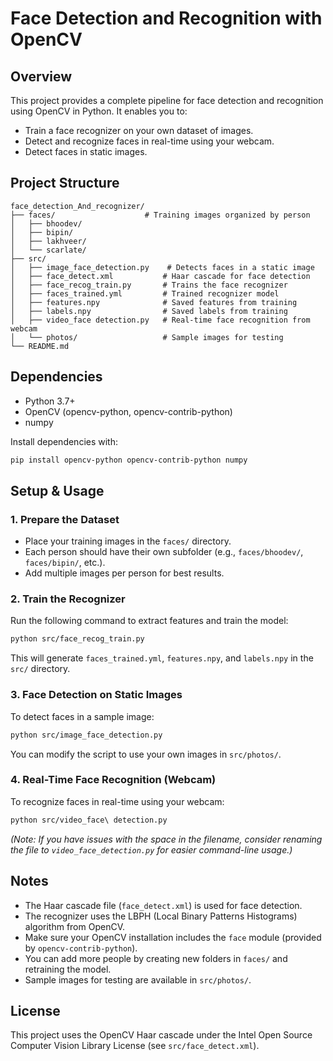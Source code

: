 # Face Detection and Recognition with OpenCV

## Overview
This project provides a complete pipeline for face detection and recognition using OpenCV in Python. It enables you to:
- Train a face recognizer on your own dataset of images.
- Detect and recognize faces in real-time using your webcam.
- Detect faces in static images.

## Project Structure
```
face_detection_And_recognizer/
├── faces/                    # Training images organized by person
│   ├── bhoodev/
│   ├── bipin/
│   ├── lakhveer/
│   └── scarlate/
├── src/
│   ├── image_face_detection.py    # Detects faces in a static image
│   ├── face_detect.xml           # Haar cascade for face detection
│   ├── face_recog_train.py       # Trains the face recognizer
│   ├── faces_trained.yml         # Trained recognizer model
│   ├── features.npy              # Saved features from training
│   ├── labels.npy                # Saved labels from training
│   ├── video_face detection.py   # Real-time face recognition from webcam
│   └── photos/                   # Sample images for testing
└── README.md
```

## Dependencies
- Python 3.7+
- OpenCV (opencv-python, opencv-contrib-python)
- numpy

Install dependencies with:
```bash
pip install opencv-python opencv-contrib-python numpy
```

## Setup & Usage

### 1. Prepare the Dataset
- Place your training images in the `faces/` directory.
- Each person should have their own subfolder (e.g., `faces/bhoodev/`, `faces/bipin/`, etc.).
- Add multiple images per person for best results.

### 2. Train the Recognizer
Run the following command to extract features and train the model:
```bash
python src/face_recog_train.py
```
This will generate `faces_trained.yml`, `features.npy`, and `labels.npy` in the `src/` directory.

### 3. Face Detection on Static Images
To detect faces in a sample image:
```bash
python src/image_face_detection.py
```
You can modify the script to use your own images in `src/photos/`.

### 4. Real-Time Face Recognition (Webcam)
To recognize faces in real-time using your webcam:
```bash
python src/video_face\ detection.py
```
*(Note: If you have issues with the space in the filename, consider renaming the file to `video_face_detection.py` for easier command-line usage.)*

## Notes
- The Haar cascade file (`face_detect.xml`) is used for face detection.
- The recognizer uses the LBPH (Local Binary Patterns Histograms) algorithm from OpenCV.
- Make sure your OpenCV installation includes the `face` module (provided by `opencv-contrib-python`).
- You can add more people by creating new folders in `faces/` and retraining the model.
- Sample images for testing are available in `src/photos/`.

## License
This project uses the OpenCV Haar cascade under the Intel Open Source Computer Vision Library License (see `src/face_detect.xml`). 